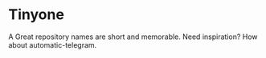 # Tinyone
A Great repository names are short and memorable. Need inspiration? How about automatic-telegram.
